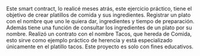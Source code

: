 Este smart contract, lo realicé meses atrás, este ejercicio práctico,
tiene el objetivo de crear platillos de comida y sus ingredientes. 
Registrar un plato con el nombre que uno le quiera dar, ingredientes y tiempo de preparación.
Además tiene una función de consultar los ingredientes de un plato por su nombre.
Realizó un contrato con el nombre Tacos, que hereda de Comida, esto sirve como ejemplo 
práctico de herencia y está especializado únicamente en el platillo tacos. 
Este proyecto es solo con fines educativos. 
